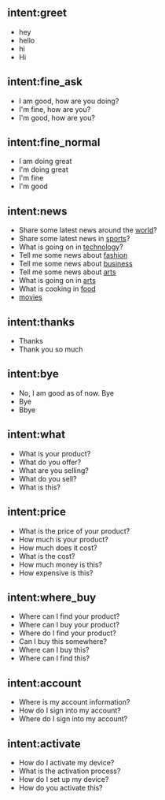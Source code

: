 ## intent:greet
- hey
- hello
- hi
- Hi

## intent:fine_ask
- I am good, how are you doing?
- I'm fine, how are you?
- I'm good, how are you?

## intent:fine_normal
- I am doing great
- I'm doing great
- I'm fine
- I'm good

## intent:news
- Share some latest news around the [world](category)?
- Share some latest news in [sports](category)?
- What is going on in [technology](category)?
- Tell me some news about [fashion](category)
- Tell me some news about [business](category)
- Tell me some news about [arts](category)
- What is going on in [arts](category)
- What is cooking in [food](category)
- [movies](category)

## intent:thanks
- Thanks
- Thank you so much

## intent:bye
- No, I am good as of now. Bye
- Bye
- Bbye

## intent:what
- What is your product?
- What do you offer?
- What are you selling?
- What do you sell?
- What is this?

## intent:price
- What is the price of your product?
- How much is your product?
- How much does it cost?
- What is the cost?
- How much money is this?
- How expensive is this?

## intent:where_buy
- Where can I find your product?
- Where can I buy your product?
- Where do I find your product?
- Can I buy this somewhere?
- Where can I buy this?
- Where can I find this?


## intent:account
- Where is my account information?
- How do I sign into my account?
- Where do I sign into my account?

## intent:activate
- How do I activate my device?
- What is the activation process?
- How do I set up my device?
- How do you activate this? 
